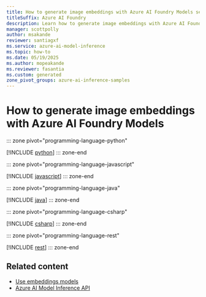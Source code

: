 ```yaml
---
title: How to generate image embeddings with Azure AI Foundry Models service
titleSuffix: Azure AI Foundry
description: Learn how to generate image embeddings with Azure AI Foundry Models
manager: scottpolly
author: msakande
reviewer: santiagxf
ms.service: azure-ai-model-inference
ms.topic: how-to
ms.date: 05/19/2025
ms.author: mopeakande
ms.reviewer: fasantia
ms.custom: generated
zone_pivot_groups: azure-ai-inference-samples
---
```


# How to generate image embeddings with Azure AI Foundry Models


::: zone pivot="programming-language-python"

[!INCLUDE [python](../../model-inference/includes/use-image-embeddings/python.md)]
::: zone-end


::: zone pivot="programming-language-javascript"

[!INCLUDE [javascript](../../model-inference/includes/use-image-embeddings/javascript.md)]
::: zone-end


::: zone pivot="programming-language-java"

[!INCLUDE [java](../../model-inference/includes/use-image-embeddings/java.md)]
::: zone-end


::: zone pivot="programming-language-csharp"

[!INCLUDE [csharp](../../model-inference/includes/use-image-embeddings/csharp.md)]
::: zone-end


::: zone pivot="programming-language-rest"

[!INCLUDE [rest](../../model-inference/includes/use-image-embeddings/rest.md)]
::: zone-end

## Related content

* [Use embeddings models](../../model-inference/how-to/use-embeddings.md)
* [Azure AI Model Inference API](../../model-inference/reference/reference-model-inference-api.md)
